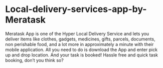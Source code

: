 # Local-delivery-services-app-by-Meratask
Meratask App is one of the Hyper Local Delivery Service and lets you deliver items like clothes, gadgets, medicines, gifts, parcels, documents, non perishable food, and a lot more in approximately a minute with their mobile application. All you need to do is download the App and enter pick up and drop location. And your task is booked! Hassle free and quick task booking, don’t you think so?

